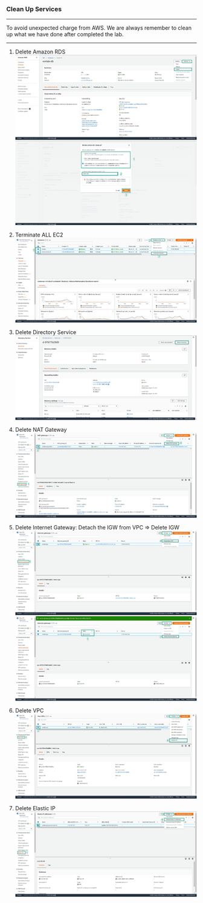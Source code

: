 ### Clean Up Services
---
To avoid unexpected charge from AWS. We are always remember to clean up what we have done after completed the lab.

---
1. Delete Amazon RDS
![Clean Up Services](../images/clean-up-services-1.jpg)  
![Clean Up Services](../images/clean-up-services-2.jpg)  

2. Terminate ALL EC2
![Clean Up Services](../images/clean-up-services-3.jpg)  

3. Delete Directory Service
![Clean Up Services](../images/clean-up-services-4.jpg)  

4. Delete NAT Gateway
![Clean Up Services](../images/clean-up-services-5.jpg)  

5. Delete Internet Gateway: Detach the IGW from VPC => Delete IGW
![Clean Up Services](../images/clean-up-services-6.jpg)  
![Clean Up Services](../images/clean-up-services-7.jpg)  

6. Delete VPC
![Clean Up Services](../images/clean-up-services-8.jpg)

7. Delete Elastic IP
![Clean Up Services](../images/clean-up-services-9.jpg)




